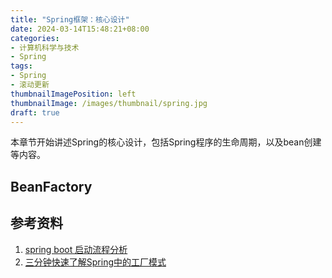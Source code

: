 ```yaml
---
title: "Spring框架：核心设计"
date: 2024-03-14T15:48:21+08:00
categories:
- 计算机科学与技术
- Spring
tags:
- Spring
- 滚动更新
thumbnailImagePosition: left
thumbnailImage: /images/thumbnail/spring.jpg
draft: true
---
```

本章节开始讲述Spring的核心设计，包括Spring程序的生命周期，以及bean创建等内容。
<!--more-->
## BeanFactory


## 参考资料
1. [spring boot 启动流程分析](https://juejin.cn/post/7035910505810100255)
2. [三分钟快速了解Spring中的工厂模式](https://juejin.cn/post/6992716383893061663)